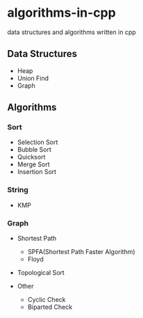# algorithms-in-cpp

data structures and algorithms written in cpp

## Data Structures

- Heap
- Union Find
- Graph

## Algorithms

### Sort

- Selection Sort
- Bubble Sort
- Quicksort
- Merge Sort
- Insertion Sort

### String

- KMP

### Graph

- Shortest Path
    + SPFA(Shortest Path Faster Algorithm)
    + Floyd

- Topological Sort

- Other
    + Cyclic Check
    + Biparted Check
